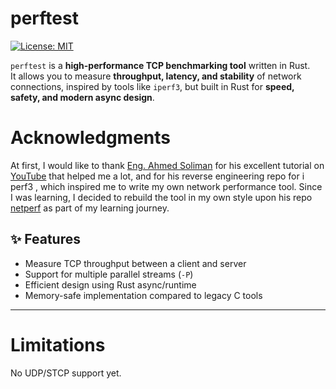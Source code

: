 # perftest

[![License: MIT](https://img.shields.io/badge/license-MIT-blue)](LICENSE)  

`perftest` is a **high-performance TCP benchmarking tool** written in Rust.  
It allows you to measure **throughput, latency, and stability** of network connections, inspired by tools like `iperf3`, but built in Rust for **speed, safety, and modern async design**.

# Acknowledgments

At first, I would like to thank [Eng. Ahmed Soliman](https://github.com/ahmedsoliman)
for his excellent tutorial on [YouTube](https://youtube.com/playlist?list=PLald6EODoOJU0GMuYHlkS9MLhTPE7HiaT&si=Xs0skuHh32vg-O1G) that helped me a lot,
and for his reverse engineering repo for i perf3 , which inspired me to write my own network performance tool.
Since I was learning, I decided to rebuild the tool in my own style  upon his  repo [netperf](https://github.com/AhmedSoliman/netperf.git) as part of my learning journey.


## ✨ Features

-  Measure TCP throughput between a client and server  
-  Support for multiple parallel streams (`-P`)  
-  Efficient design using Rust async/runtime    
-  Memory-safe implementation compared to legacy C tools  

---
 #  Limitations
No UDP/STCP support yet.

